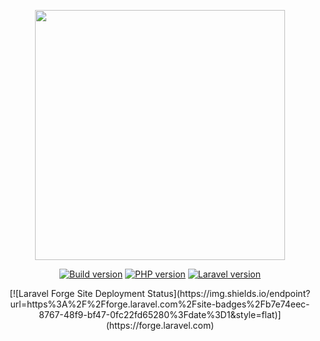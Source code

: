 <p align="center">
    <a href="https://parcaventure-malbuisson.fr" target="_blank">
        <img src="https://parcaventure-malbuisson.fr/img/logo.png" width="400">
    </a>
</p>

<p align="center">
    <a href="https://parcaventure-malbuisson.fr"><img src="https://badgen.net/badge/version/1.0.1/blue" alt="Build version"></a>
    <a href="https://parcaventure-malbuisson.fr"><img src="https://badgen.net/badge/PHP/7.4/green" alt="PHP version"></a>
    <a href="https://parcaventure-malbuisson.fr"><img src="https://badgen.net/badge/Laravel/8.x/orange" alt="Laravel version"></a>
</p>

<p align="center">
    [![Laravel Forge Site Deployment Status](https://img.shields.io/endpoint?url=https%3A%2F%2Fforge.laravel.com%2Fsite-badges%2Fb7e74eec-8767-48f9-bf47-0fc22fd65280%3Fdate%3D1&style=flat)](https://forge.laravel.com)
</p>
